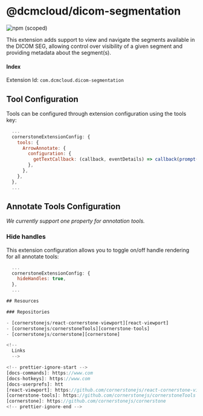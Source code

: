 # @dcmcloud/dicom-segmentation

![npm (scoped)](https://img.shields.io/npm/v/@dcmcloud/dicom-segmentation.svg?style=flat-square)

This extension adds support to view and navigate the segments available in the
DICOM SEG, allowing control over visibility of a given segment and providing
metadata about the segment(s).

<!-- TODO: Simple image or GIF? -->

#### Index

Extension Id: `com.dcmcloud.dicom-segmentation`

## Tool Configuration

Tools can be configured through extension configuration using the tools key:

```js
  ...
  cornerstoneExtensionConfig: {
    tools: {
      ArrowAnnotate: {
        configuration: {
          getTextCallback: (callback, eventDetails) => callback(prompt('Enter your custom annotation')),
        },
      },
    },
  },
  ...
```

## Annotate Tools Configuration

_We currently support one property for annotation tools._

### Hide handles

This extension configuration allows you to toggle on/off handle rendering for
all annotate tools:

```js
  ...
  cornerstoneExtensionConfig: {
    hideHandles: true,
  },
  ...

## Resources

### Repositories

- [cornerstonejs/react-cornerstone-viewport][react-viewport]
- [cornerstonejs/cornerstoneTools][cornerstone-tools]
- [cornerstonejs/cornerstone][cornerstone]

<!--
  Links
  -->

<!-- prettier-ignore-start -->
[docs-commands]: https://www.com
[docs-hotkeys]: https://www.com
[docs-userprefs]: htt
[react-viewport]: https://github.com/cornerstonejs/react-cornerstone-viewport
[cornerstone-tools]: https://github.com/cornerstonejs/cornerstoneTools
[cornerstone]: https://github.com/cornerstonejs/cornerstone
<!-- prettier-ignore-end -->
```

